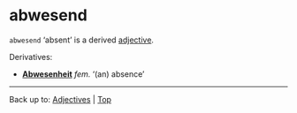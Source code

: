 # abwesend

`abwesend` ‘absent’ is a derived [adjective](../../index.md).

Derivatives:
- **[Abwesenheit](../../../nouns/a/ab/Abwesenhait.md)** *fem.* ‘(an) absence’

----

Back up to: [Adjectives](../../index.md) | [Top](../../../index.md)
